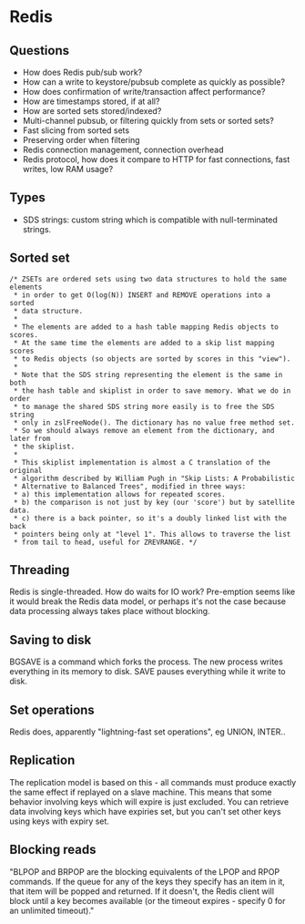 # Redis

## Questions
- How does Redis pub/sub work?
- How can a write to keystore/pubsub complete as quickly as possible?
- How does confirmation of write/transaction affect performance?
- How are timestamps stored, if at all?
- How are sorted sets stored/indexed?
- Multi-channel pubsub, or filtering quickly from sets or sorted sets?
- Fast slicing from sorted sets
- Preserving order when filtering
- Redis connection management, connection overhead
- Redis protocol, how does it compare to HTTP for fast connections, fast writes, low RAM usage?

## Types
- SDS strings: custom string which is compatible with null-terminated strings.

## Sorted set
```
/* ZSETs are ordered sets using two data structures to hold the same elements
 * in order to get O(log(N)) INSERT and REMOVE operations into a sorted
 * data structure.
 *
 * The elements are added to a hash table mapping Redis objects to scores.
 * At the same time the elements are added to a skip list mapping scores
 * to Redis objects (so objects are sorted by scores in this "view").
 *
 * Note that the SDS string representing the element is the same in both
 * the hash table and skiplist in order to save memory. What we do in order
 * to manage the shared SDS string more easily is to free the SDS string
 * only in zslFreeNode(). The dictionary has no value free method set.
 * So we should always remove an element from the dictionary, and later from
 * the skiplist.
 *
 * This skiplist implementation is almost a C translation of the original
 * algorithm described by William Pugh in "Skip Lists: A Probabilistic
 * Alternative to Balanced Trees", modified in three ways:
 * a) this implementation allows for repeated scores.
 * b) the comparison is not just by key (our 'score') but by satellite data.
 * c) there is a back pointer, so it's a doubly linked list with the back
 * pointers being only at "level 1". This allows to traverse the list
 * from tail to head, useful for ZREVRANGE. */
```

## Threading
Redis is single-threaded. How do waits for IO work? Pre-emption seems like it would break the Redis data model, or perhaps it's not the case because data processing always takes place without blocking.

## Saving to disk
BGSAVE is a command which forks the process. The new process writes everything in its memory to disk. SAVE pauses everything while it write to disk.

## Set operations
Redis does, apparently "lightning-fast set operations", eg UNION, INTER..

## Replication
The replication model is based on this - all commands must produce exactly the same effect if replayed on a slave machine. This means that some behavior involving keys which will expire is just excluded. You can retrieve data involving keys which have expiries set, but you can't set other keys using keys with expiry set. 

## Blocking reads
"BLPOP and BRPOP are the blocking equivalents of the LPOP and RPOP commands. If the queue for any of the keys they specify has an item in it, that item will be popped and returned. If it doesn't, the Redis client will block until a key becomes available (or the timeout expires - specify 0 for an unlimited timeout)."
